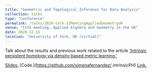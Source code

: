 ```yaml
---
title: "Geometric and Topological Inference for Data Analysis"
collection: talks
type: "Conference"
permalink: /talks/2020-talk-11MeetingAppliedGeometryUK
venue: "11th meeting, Applied Algebra and Geometry in the UK"
date: 2020-12-15
location: "University of York, UK (virtual)"
---
```


Talk about the results and previous work related to the article ['Intrinsic persistent homology via density-based metric learning.'](https://arxiv.org/abs/1912.02225)

[Slides.](http://ximenafernandez.github.io/files/Geometric_and_Topological_Inference_for_Data_Analysis.pdf )
[Code.](https://github.com/ximenafernandez/ intrinsicPH)
[Link.](https://sites.google.com/view/appliedalgebraandgeometry/home/11th-meeting-york-online?authuser=0)
